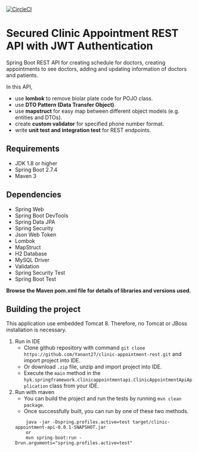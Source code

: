 [![CircleCI](https://circleci.com/gh/circleci/circleci-docs.svg?style=shield)](https://app.circleci.com/pipelines/github/Yanant27?filter=all)

# Secured Clinic Appointment REST API with JWT Authentication
Spring Boot REST API for creating schedule for doctors, creating appointments to see doctors, adding and updating information of doctors and patients.

In this API, 
- use **lombok** to remove biolar plate code for POJO class.
- use **DTO Pattern (Data Transfer Object)**.
- use **mapstruct** for easy map between different object models (e.g. entities and DTOs).
- create **custom validator** for specified phone number format.
- write **unit test and integration test** for REST endpoints.

## Requirements
- JDK 1.8 or higher
- Spring Boot 2.7.4
- Maven 3

## Dependencies
- Spring Web
- Spring Boot DevTools
- Spring Data JPA
- Spring Security
- Json Web Token
- Lombok
- MapStruct
- H2 Database
- MySQL Driver
- Validation
- Spring Security Test
- Spring Boot Test

**Browse the Maven pom.xml file for details of libraries and versions used.**

## Building the project
This application use embedded Tomcat 8. Therefore, no Tomcat or JBoss installation is necessary.
1. Run in IDE
    - Clone github repository with command `git clone https://github.com/Yanant27/clinic-appointment-rest.git` and import project into IDE.
    - Or download `.zip` file, unzip and import project into IDE.
    - Execute the `main` method in the `hyk.springframework.clinicappointmentapi.ClinicAppointmentApiApplication` class from your IDE.
2. Run with maven
    - You can build the project and run the tests by running `mvn clean package`.
    - Once successfully built, you can run by one of these two methods.
    ```    
        java -jar -Dspring.profiles.active=test target/clinic-appointment-api-0.0.1-SNAPSHOT.jar
        or
        mvn spring-boot:run -Drun.arguments="spring.profiles.active=test"
    ```
